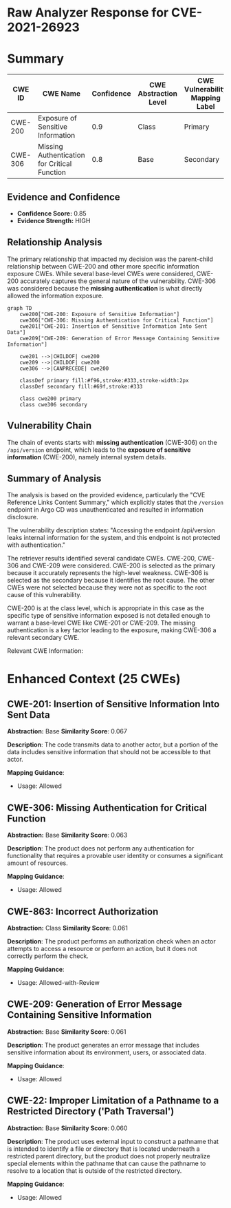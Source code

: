 # Raw Analyzer Response for CVE-2021-26923

# Summary
| CWE ID | CWE Name | Confidence | CWE Abstraction Level | CWE Vulnerability Mapping Label | CWE-Vulnerability Mapping Notes |
|---|---|---|---|---|---|
| CWE-200 | Exposure of Sensitive Information | 0.9 | Class | Primary | Allowed |
| CWE-306 | Missing Authentication for Critical Function | 0.8 | Base | Secondary | Allowed |

## Evidence and Confidence

*   **Confidence Score:** 0.85
*   **Evidence Strength:** HIGH

## Relationship Analysis
The primary relationship that impacted my decision was the parent-child relationship between CWE-200 and other more specific information exposure CWEs. While several base-level CWEs were considered, CWE-200 accurately captures the general nature of the vulnerability. CWE-306 was considered because the **missing authentication** is what directly allowed the information exposure.

```mermaid
graph TD
    cwe200["CWE-200: Exposure of Sensitive Information"]
    cwe306["CWE-306: Missing Authentication for Critical Function"]
    cwe201["CWE-201: Insertion of Sensitive Information Into Sent Data"]
    cwe209["CWE-209: Generation of Error Message Containing Sensitive Information"]
    
    cwe201 -->|CHILDOF| cwe200
    cwe209 -->|CHILDOF| cwe200
    cwe306 -->|CANPRECEDE| cwe200
    
    classDef primary fill:#f96,stroke:#333,stroke-width:2px
    classDef secondary fill:#69f,stroke:#333
    
    class cwe200 primary
    class cwe306 secondary
```

## Vulnerability Chain
The chain of events starts with **missing authentication** (CWE-306) on the `/api/version` endpoint, which leads to the **exposure of sensitive information** (CWE-200), namely internal system details.

## Summary of Analysis
The analysis is based on the provided evidence, particularly the "CVE Reference Links Content Summary," which explicitly states that the `/version` endpoint in Argo CD was unauthenticated and resulted in information disclosure.

The vulnerability description states: "Accessing the endpoint /api/version leaks internal information for the system, and this endpoint is not protected with authentication."

The retriever results identified several candidate CWEs. CWE-200, CWE-306 and CWE-209 were considered. CWE-200 is selected as the primary because it accurately represents the high-level weakness. CWE-306 is selected as the secondary because it identifies the root cause. The other CWEs were not selected because they were not as specific to the root cause of this vulnerability.

CWE-200 is at the class level, which is appropriate in this case as the specific type of sensitive information exposed is not detailed enough to warrant a base-level CWE like CWE-201 or CWE-209. The missing authentication is a key factor leading to the exposure, making CWE-306 a relevant secondary CWE.

Relevant CWE Information:

# Enhanced Context (25 CWEs)

## CWE-201: Insertion of Sensitive Information Into Sent Data
**Abstraction:** Base
**Similarity Score**: 0.067

**Description**:
The code transmits data to another actor, but a portion of the data includes sensitive information that should not be accessible to that actor.

**Mapping Guidance**:
- Usage: Allowed

## CWE-306: Missing Authentication for Critical Function
**Abstraction:** Base
**Similarity Score**: 0.063

**Description**:
The product does not perform any authentication for functionality that requires a provable user identity or consumes a significant amount of resources.

**Mapping Guidance**:
- Usage: Allowed

## CWE-863: Incorrect Authorization
**Abstraction:** Class
**Similarity Score**: 0.061

**Description**:
The product performs an authorization check when an actor attempts to access a resource or perform an action, but it does not correctly perform the check.

**Mapping Guidance**:
- Usage: Allowed-with-Review

## CWE-209: Generation of Error Message Containing Sensitive Information
**Abstraction:** Base
**Similarity Score**: 0.061

**Description**:
The product generates an error message that includes sensitive information about its environment, users, or associated data.

**Mapping Guidance**:
- Usage: Allowed

## CWE-22: Improper Limitation of a Pathname to a Restricted Directory ('Path Traversal')
**Abstraction:** Base
**Similarity Score**: 0.060

**Description**:
The product uses external input to construct a pathname that is intended to identify a file or directory that is located underneath a restricted parent directory, but the product does not properly neutralize special elements within the pathname that can cause the pathname to resolve to a location that is outside of the restricted directory.

**Mapping Guidance**:
- Usage: Allowed
